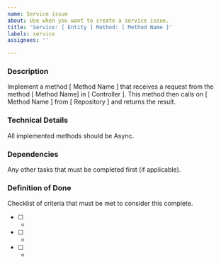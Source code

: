 ```yaml
---
name: Service issue
about: Use when you want to create a service issue.
title: 'Service: [ Entity ] Method: [ Method Name ]'
labels: service
assignees: ''

---
```


### Description
Implement a method [ Method Name ] that receives a request from the method [ Method Name] in [ Controller ].
This method then calls on [ Method Name ] from [ Repository ] and returns the result.

### Technical Details
All implemented methods should be Async.

### Dependencies
Any other tasks that must be completed first (if applicable).

### Definition of Done
Checklist of criteria that must be met to consider this complete. 
- [ ] -
- [ ] -
- [ ] -

